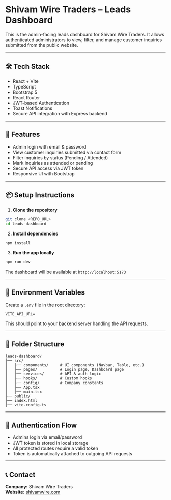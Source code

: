 # Shivam Wire Traders – Leads Dashboard

This is the admin-facing leads dashboard for Shivam Wire Traders. It allows authenticated administrators to view, filter, and manage customer inquiries submitted from the public website.

---

## 🛠️ Tech Stack

- React + Vite
- TypeScript
- Bootstrap 5
- React Router
- JWT-based Authentication
- Toast Notifications
- Secure API integration with Express backend

---

## 🧩 Features

- Admin login with email & password
- View customer inquiries submitted via contact form
- Filter inquiries by status (Pending / Attended)
- Mark inquiries as attended or pending
- Secure API access via JWT token
- Responsive UI with Bootstrap

---

## 📦 Setup Instructions

1. **Clone the repository**
```bash
git clone <REPO_URL>
cd leads-dashboard
```

2. **Install dependencies**
```bash
npm install
```

3. **Run the app locally**
```bash
npm run dev
```

The dashboard will be available at `http://localhost:5173`

---

## 🔐 Environment Variables

Create a `.env` file in the root directory:

```env
VITE_API_URL=
```

This should point to your backend server handling the API requests.

---

## 📁 Folder Structure

```
leads-dashboard/
├── src/
│   ├── components/     # UI components (Navbar, Table, etc.)
│   ├── pages/          # Login page, Dashboard page
│   ├── services/       # API & auth logic
│   ├── hooks/          # Custom hooks
│   ├── config/         # Company constants
│   ├── App.tsx
│   ├── main.tsx
├── public/
├── index.html
├── vite.config.ts
```

---

## 🔐 Authentication Flow

- Admins login via email/password
- JWT token is stored in local storage
- All protected routes require a valid token
- Token is automatically attached to outgoing API requests

---

## 📞 Contact

**Company:** Shivam Wire Traders  
**Website:** [shivamwire.com](https://shivamwire.com)
